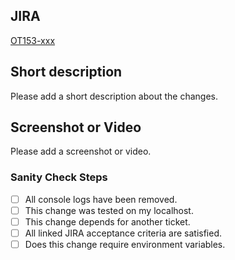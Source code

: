 ## JIRA
[OT153-xxx](https://alkemy-labs.atlassian.net/browse/OT153-XXX)

## Short description

Please add a short description about the changes.

## Screenshot or Video

Please add a screenshot or video.

### Sanity Check Steps

- [ ] All console logs have been removed.
- [ ] This change was tested on my localhost.
- [ ] This change depends for another ticket.
- [ ] All linked JIRA acceptance criteria are satisfied.
- [ ] Does this change require environment variables.
